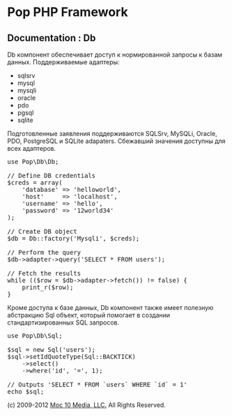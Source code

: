 Pop PHP Framework
=================

Documentation : Db
------------------

Db компонент обеспечивает доступ к нормированной запросы к базам данных. Поддерживаемые адаптеры:

* sqlsrv
* mysql
* mysqli
* oracle
* pdo
* pgsql
* sqlite

Подготовленные заявления поддерживаются SQLSrv, MySQLi, Oracle, PDO, PostgreSQL и SQLite adapaters. Сбежавший значения доступны для всех адаптеров.

<pre>
use Pop\Db\Db;

// Define DB credentials
$creds = array(
    'database' => 'helloworld',
    'host'     => 'localhost',
    'username' => 'hello',
    'password' => '12world34'
);

// Create DB object
$db = Db::factory('Mysqli', $creds);

// Perform the query
$db->adapter->query('SELECT * FROM users');

// Fetch the results
while (($row = $db->adapter->fetch()) != false) {
    print_r($row);
}
</pre>

Кроме доступа к базе данных, Db компонент также имеет полезную абстракцию Sql объект, который помогает в создании стандартизированных SQL запросов.

<pre>
use Pop\Db\Sql;

$sql = new Sql('users');
$sql->setIdQuoteType(Sql::BACKTICK)
    ->select()
    ->where('id', '=', 1);

// Outputs 'SELECT * FROM `users` WHERE `id` = 1'
echo $sql;
</pre>

(c) 2009-2012 [Moc 10 Media, LLC.](http://www.moc10media.com) All Rights Reserved.
